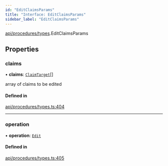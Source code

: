```yaml
---
id: "EditClaimsParams"
title: "Interface: EditClaimsParams"
sidebar_label: "EditClaimsParams"
---
```


[api/procedures/types](../../../../../modules/API/Procedures/Types/Types.md).EditClaimsParams

## Properties

### claims

• **claims**: [`ClaimTarget`](../../../../Types/ClaimTarget/ClaimTarget.md)[]

array of claims to be edited

#### Defined in

[api/procedures/types.ts:404](https://github.com/PolymeshAssociation/polymesh-sdk/blob/adcc38781/src/api/procedures/types.ts#L404)

___

### operation

• **operation**: [`Edit`](../../../../../enums/API/Procedures/Types/ClaimOperation/ClaimOperation.md#edit)

#### Defined in

[api/procedures/types.ts:405](https://github.com/PolymeshAssociation/polymesh-sdk/blob/adcc38781/src/api/procedures/types.ts#L405)
